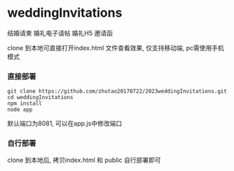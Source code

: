# weddingInvitations
结婚请柬 婚礼电子请帖 婚礼H5 邀请函

clone 到本地可直接打开index.html 文件查看效果, 仅支持移动端, pc需使用手机模式

### 直接部署
```
git clone https://github.com/zhutao20170722/2023weddingInvitations.git
cd weddingInvitations
npm install
node app
```
默认端口为8081, 可以在app.js中修改端口


### 自行部署
clone 到本地后, 拷贝index.html 和 public 自行部署即可
